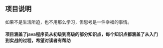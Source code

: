 ## 项目说明



如果不是生活所迫，也不用那么学习，但思考是一件幸福的事情。

#### 项目涵盖了java程序员从初级到高级的部分知识点，每个知识点都涵盖了从入门到实战的过程，希望对读者有帮助



